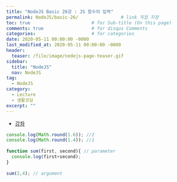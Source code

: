 ```yaml
---
title: "NodeJS Basic 26강 : JS 함수의 입력"
permalink: NodeJS/basic-26/                # link 직접 지정
toc: true                       # for Sub-title (On this page)
comments: true                  # for disqus Comments
categories:                     # for categories
date: 2020-05-11 00:00:00 -0000
last_modified_at: 2020-05-11 00:00:00 -0000
header:
  teaser: /file/image/nodejs-page-teaser.gif
sidebar:
  title: "NodeJS"
  nav: NodeJS
tag:
  - NodeJS
category:
  - Lecture
  - 생활코딩
excerpt: ""
---
```


* [강좌](https://opentutorials.org/course/3332/21124)

```js
console.log(Math.round(1.6)); //2
console.log(Math.round(1.4)); //1
 
function sum(first, second){ // parameter
  console.log(first+second);
}
 
sum(2,4); // argument
```